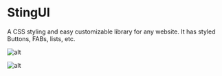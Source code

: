 # StingUI

A CSS styling and easy customizable library for any website. It has styled Buttons, FABs, lists, etc.

![alt](https://philane-msibi-ndlondlo.github.io/StingUI/stingui.PNG)

![alt](https://philane-msibi-ndlondlo.github.io/StingUI/stingui2.PNG)
